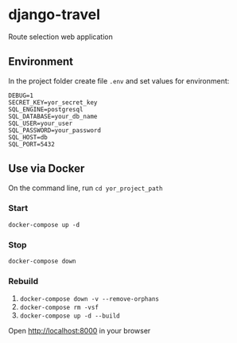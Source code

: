 # django-travel
Route selection web application

## Environment

In the project folder create file `.env` and set values for environment:

```
DEBUG=1
SECRET_KEY=yor_secret_key
SQL_ENGINE=postgresql
SQL_DATABASE=your_db_name
SQL_USER=your_user
SQL_PASSWORD=your_password
SQL_HOST=db
SQL_PORT=5432
```

## Use via Docker

On the command line, run `cd yor_project_path`

### Start

`docker-compose up -d`

### Stop

`docker-compose down`

### Rebuild

1. `docker-compose down -v --remove-orphans`
2. `docker-compose rm -vsf`
3. `docker-compose up -d --build`

Open [http://localhost:8000](http://localhost:8000) in your browser
